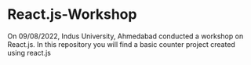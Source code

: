 # React.js-Workshop
On 09/08/2022, Indus University, Ahmedabad conducted a workshop on React.js. In this repository you will find a basic counter project created using react.js
